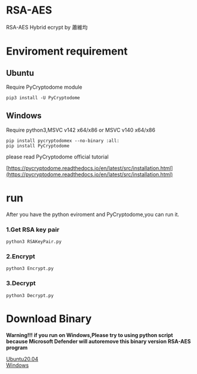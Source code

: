 # RSA-AES
RSA-AES Hybrid ecrypt by 蕭維均

# Enviroment requirement

## Ubuntu
Require PyCryptodome module
```
pip3 install -U PyCryptodome
```

## Windows

Require python3,MSVC v142 x64/x86 or MSVC v140 x64/x86

```
pip install pycryptodomex --no-binary :all:
pip install PyCryptodome
```

please read PyCryptodome official tutorial

[https://pycryptodome.readthedocs.io/en/latest/src/installation.html](https://pycryptodome.readthedocs.io/en/latest/src/installation.html)

# run

After you have the python eviroment and PyCryptodome,you can run it.

### 1.Get RSA key pair

```
python3 RSAKeyPair.py
```

### 2.Encrypt

```
python3 Encrypt.py
```

### 3.Decrypt

```
python3 Decrypt.py
```

# Download Binary

**Warning!!! if you run on Windows,Please try to using python script because Microsoft Defender will autoremove this binary version RSA-AES program**

[Ubuntu20.04](https://github.com/AlexTrinityBlock/RSA-AES/raw/master/Executable/Ubuntu20.04.zip)  
[Windows](https://github.com/AlexTrinityBlock/RSA-AES/raw/master/Executable/Windows_64bit.zip)
